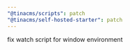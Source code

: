 ```yaml
---
"@tinacms/scripts": patch
"@tinacms/self-hosted-starter": patch
---
```


fix watch script for window environment
